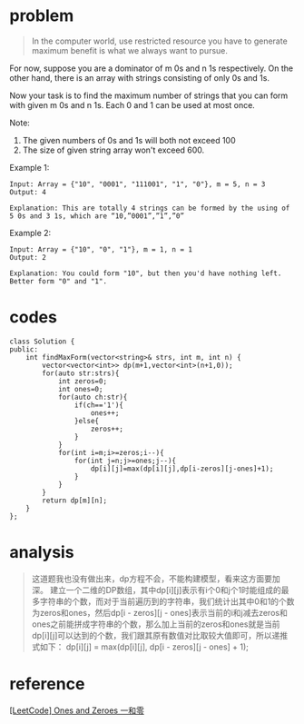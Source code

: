 # problem
>In the computer world, use restricted resource you have to generate maximum benefit is what we always want to pursue.

For now, suppose you are a dominator of m 0s and n 1s respectively. On the other hand, there is an array with strings consisting of only 0s and 1s.

Now your task is to find the maximum number of strings that you can form with given m 0s and n 1s. Each 0 and 1 can be used at most once.

Note:
1. The given numbers of 0s and 1s will both not exceed 100
2. The size of given string array won't exceed 600.

Example 1:
```
Input: Array = {"10", "0001", "111001", "1", "0"}, m = 5, n = 3
Output: 4

Explanation: This are totally 4 strings can be formed by the using of 5 0s and 3 1s, which are “10,”0001”,”1”,”0”
```

Example 2:
```
Input: Array = {"10", "0", "1"}, m = 1, n = 1
Output: 2

Explanation: You could form "10", but then you'd have nothing left. Better form "0" and "1".
```

# codes
```
class Solution {
public:
    int findMaxForm(vector<string>& strs, int m, int n) {
        vector<vector<int>> dp(m+1,vector<int>(n+1,0));
        for(auto str:strs){
            int zeros=0;
            int ones=0;
            for(auto ch:str){
                if(ch=='1'){
                    ones++;
                }else{
                    zeros++;
                }
            }
            for(int i=m;i>=zeros;i--){
                for(int j=n;j>=ones;j--){
                    dp[i][j]=max(dp[i][j],dp[i-zeros][j-ones]+1);
                }
            }
        }
        return dp[m][n];
    }
};
```

# analysis
>这道题我也没有做出来，dp方程不会，不能构建模型，看来这方面要加深。
建立一个二维的DP数组，其中dp[i][j]表示有i个0和j个1时能组成的最多字符串的个数，而对于当前遍历到的字符串，我们统计出其中0和1的个数为zeros和ones，然后dp[i - zeros][j - ones]表示当前的i和j减去zeros和ones之前能拼成字符串的个数，那么加上当前的zeros和ones就是当前dp[i][j]可以达到的个数，我们跟其原有数值对比取较大值即可，所以递推式如下：
dp[i][j] = max(dp[i][j], dp[i - zeros][j - ones] + 1);

# reference
[[LeetCode] Ones and Zeroes 一和零][1]

[1]: https://www.cnblogs.com/grandyang/p/6188893.html
